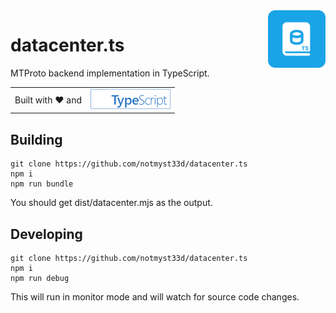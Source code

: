 <img src="https://github.com/notmyst33d/Misc/raw/static/datacenterts.png" align="right" width="92">

# datacenter.ts
MTProto backend implementation in TypeScript.
<p align="center">
  <table>
    <tr>
      <td valign="middle">Built with ❤️ and </td>
      <td valign="top"><img src="https://github.com/notmyst33d/Misc/raw/static/ts-lettermark-white.png" width="128"></td>        
    </tr>
  </table>
</p>

## Building
```
git clone https://github.com/notmyst33d/datacenter.ts
npm i
npm run bundle
```

You should get dist/datacenter.mjs as the output.

## Developing
```
git clone https://github.com/notmyst33d/datacenter.ts
npm i
npm run debug
```

This will run in monitor mode and will watch for source code changes.
